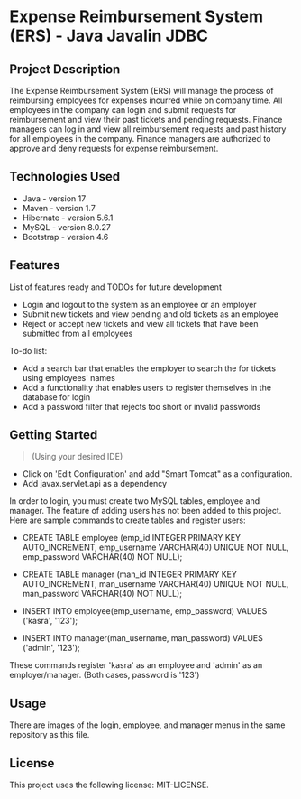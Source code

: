 # Expense Reimbursement System (ERS) - Java Javalin JDBC

## Project Description

The Expense Reimbursement System (ERS) will manage the process of reimbursing employees for expenses incurred while on company time. All employees in the company can login and submit requests for reimbursement and view their past tickets and pending requests. Finance managers can log in and view all reimbursement requests and past history for all employees in the company. Finance managers are authorized to approve and deny requests for expense reimbursement.

## Technologies Used

* Java - version 17
* Maven - version 1.7
* Hibernate - version 5.6.1
* MySQL - version 8.0.27
* Bootstrap - version 4.6

## Features

List of features ready and TODOs for future development
* Login and logout to the system as an employee or an employer
* Submit new tickets and view pending and old tickets as an employee
* Reject or accept new tickets and view all tickets that have been submitted from all employees

To-do list:
* Add a search bar that enables the employer to search the for tickets using employees' names
* Add a functionality that enables users to register themselves in the database for login
* Add a password filter that rejects too short or invalid passwords

## Getting Started
   
> (Using your desired IDE)

* Click on 'Edit Configuration' and add "Smart Tomcat" as a configuration.
* Add javax.servlet.api as a dependency

In order to login, you must create two MySQL tables, employee and manager. The feature of adding users has not been added to this project. Here are sample commands to create tables and register users:

* CREATE TABLE employee (emp_id INTEGER PRIMARY KEY AUTO_INCREMENT, emp_username VARCHAR(40) UNIQUE NOT NULL, emp_password VARCHAR(40) NOT NULL);
* CREATE TABLE manager (man_id INTEGER PRIMARY KEY AUTO_INCREMENT, man_username VARCHAR(40) UNIQUE NOT NULL, man_password VARCHAR(40) NOT NULL);

* INSERT INTO employee(emp_username, emp_password) VALUES ('kasra', '123');
* INSERT INTO manager(man_username, man_password) VALUES ('admin', '123');

These commands register 'kasra' as an employee and 'admin' as an employer/manager. (Both cases, password is '123')

## Usage

There are images of the login, employee, and manager menus in the same repository as this file. 


## License

This project uses the following license: MIT-LICENSE.

